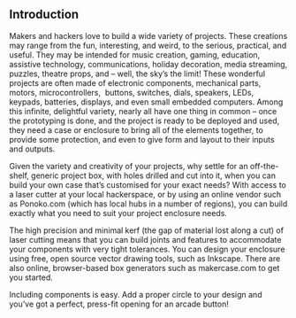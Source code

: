 ## Introduction

Makers and hackers love to build a wide variety of projects. These creations may range from the fun, interesting, and weird, to the serious, practical, and useful. They may be intended for music creation, gaming, education, assistive technology, communications, holiday decoration, media streaming, puzzles, theatre props, and – well, the sky’s the limit! These wonderful projects are often made of electronic components, mechanical parts, motors, microcontrollers,  buttons, switches, dials, speakers, LEDs, keypads, batteries, displays, and even small embedded computers. Among this infinite, delightful variety, nearly all have one thing in common – once the prototyping is done, and the project is ready to be deployed and used, they need a case or enclosure to bring all of the elements together, to provide some protection, and even to give form and layout to their inputs and outputs. 

Given the variety and creativity of your projects, why settle for an off-the-shelf, generic project box, with holes drilled and cut into it, when you can build your own case that’s customised for your exact needs? With access to a laser cutter at your local hackerspace, or by using an online vendor such as Ponoko.com (which has local hubs in a number of regions), you can build exactly what you need to suit your project enclosure needs. 

The high precision and minimal kerf (the gap of material lost along a cut) of laser cutting means that you can build joints and features to accommodate your components with very tight tolerances. You can design your enclosure using free, open source vector drawing tools, such as Inkscape. There are also online, browser-based box generators such as makercase.com to get you started. 

Including components is easy. Add a proper circle to your design and you’ve got a perfect, press-fit opening for an arcade button!